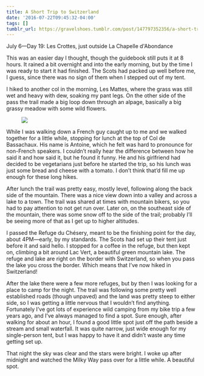 ```yaml
---
title: A Short Trip to Switzerland
date: '2016-07-22T09:45:32-04:00'
tags: []
tumblr_url: https://gravelshoes.tumblr.com/post/147797352356/a-short-trip-to-switzerland
---
```

July 6—Day 19:&nbsp;Les Crottes, just outside La Chapelle d'Abondance

This was an easier day I thought, though the guidebook still puts it at 8 hours. It rained a bit overnight and into the early morning, but by the time I was ready to start it had finished. The Scots had packed up well before me, I guess, since there was no sign of them when I stepped out of my tent.

I hiked to another col in the morning, Les Mattes, where the grass was still wet and heavy with dew, soaking my pant legs. On the other side of the pass the trail made a big loop down through an alpage, basically a big grassy meadow with some wild flowers.

<figure class="tmblr-full" data-orig-height="2332" data-orig-width="7190"><img src="https://66.media.tumblr.com/83e04b856fac800cb5055e65a63a4f6d/tumblr_inline_oaokfng7UJ1uncvcw_540.jpg" data-orig-height="2332" data-orig-width="7190"></figure>

While I was walking down a French guy caught up to me and we walked together for a little while, stopping for lunch at the top of Col de Bassachaux. His name is Antoine, which he felt was hard to pronounce for non-French speakers. I couldn’t really hear the difference between how he said it and how said it, but he found it funny. He and his girlfriend had decided to be vegetarians just before he started the trip, so his lunch was just some bread and cheese with a tomato. I don’t think that’d fill me up enough for these long hikes.

After lunch the trail was pretty easy, mostly level, following along the back side of the mountain. There was a nice view down into a valley and across a lake to a town. The trail was shared at times with mountain bikers, so you had to pay attention to not get run over. Later on, on the southeast side of the mountain, there was some snow off to the side of the trail; probably I’ll be seeing more of that as I get up to higher altitudes.

I passed the Refuge du Chésery, meant to be the finishing point for the day, about 4PM—early, by my standards. The Scots had set up their tent just before it and said hello. I stopped for a coffee in the refuge, but then kept on, climbing a bit around Lac Vert, a beautiful green mountain lake. The refuge and lake are right on the border with Switzerland, so when you pass the lake you cross the border. Which means that I’ve now hiked in Switzerland!

After the lake there were a few more refuges, but by then I was looking for a place to camp for the night. The trail was following some pretty well established roads (though unpaved) and the land was pretty steep to either side, so I was getting a little nervous that I wouldn’t find anything. Fortunately I’ve got lots of experience wild camping from my bike trip a few years ago, and I’ve always managed to find a spot. Sure enough, after walking for about an hour, I found a good little spot just off the path beside a stream and small waterfall. It was quite narrow, just wide enough for my single-person tent, but I was happy to have it and didn’t waste any time getting set up.

That night the sky was clear and the stars were bright. I woke up after midnight and watched the Milky Way pass over for a little while. A beautiful spot.

